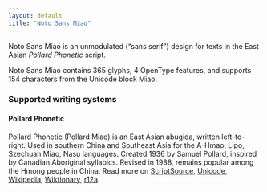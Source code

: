 ```yaml
---
layout: default
title: "Noto Sans Miao"
---
```

Noto Sans Miao is an unmodulated (“sans serif”) design for texts in the East Asian _Pollard Phonetic_ script. 

Noto Sans Miao contains 365 glyphs, 4 OpenType features, and supports 154 characters from the Unicode block Miao.


### Supported writing systems


#### Pollard Phonetic

Pollard Phonetic (Pollard Miao) is an East Asian abugida, written left-to-right. Used in southern China and Southeast Asia for the A-Hmao, Lipo, Szechuan Miao, Nasu languages. Created 1936 by Samuel Pollard, inspired by Canadian Aboriginal syllabics. Revised in 1988, remains popular among the Hmong people in China. Read more on [ScriptSource](https://scriptsource.org/scr/Plrd), [Unicode](https://www.unicode.org/versions/Unicode13.0.0/ch18.pdf#G42236), [Wikipedia](https://en.wikipedia.org/wiki/ISO_15924:Plrd), [Wiktionary](https://en.wiktionary.org/wiki/Category:Pollard_script), [r12a](https://r12a.github.io/scripts/links?iso=Plrd).

